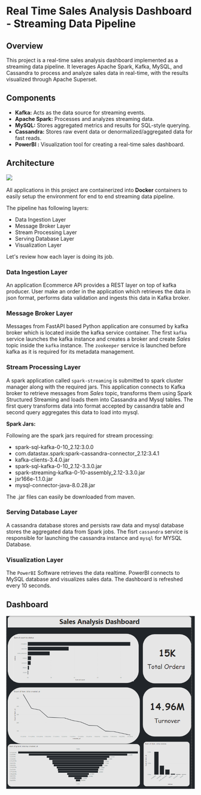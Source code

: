 # Real Time Sales Analysis Dashboard - Streaming Data Pipeline


## Overview

This project is a real-time sales analysis dashboard implemented as a streaming data pipeline. It leverages Apache Spark, Kafka, MySQL, and Cassandra to process and analyze sales data in real-time, with the results visualized through Apache Superset.

## Components

- **Kafka:** Acts as the data source for streaming events.
- **Apache Spark:** Processes and analyzes streaming data.
- **MySQL:** Stores aggregated metrics and results for SQL-style querying.
- **Cassandra:** Stores raw event data or denormalized/aggregated data for fast reads.
- **PowerBI :** Visualization tool for creating a real-time sales dashboard.

## Architecture
![](images/sales-streaming-architecture.png)

All applications in this project are containerized into **Docker** containers to easily setup the environment for end to end streaming data pipeline.

The pipeline has following layers:
- Data Ingestion Layer
- Message Broker Layer
- Stream Processing Layer
- Serving Database Layer
- Visualization Layer

Let's review how each layer is doing its job.

### Data Ingestion Layer
An application Ecommerce APi  provides a REST layer on top of kafka producer. User make an order in the application which retrieves the data in json format, performs data validation and ingests this data in Kafka broker.

### Message Broker Layer
Messages from FastAPI based Python application are consumed by kafka broker which is located inside the kafka service container. The first `kafka` service launches the kafka instance and creates a broker and create *Sales* topic inside the `kafka` instance. The `zookeeper` service is launched before kafka as it is required for its metadata management.

### Stream Processing Layer
A spark application called `spark-streaming` is submitted to spark cluster manager along with the required jars. This application connects to Kafka broker to retrieve messages from *Sales* topic, transforms them using Spark Structured Streaming and loads them into Cassandra and Mysql tables. The first query transforms data into format accepted by cassandra table and second query aggregates this data to load into mysql.

**Spark Jars:**

Following are the spark jars required for stream processing:
- spark-sql-kafka-0-10_2.12:3.0.0
- com.datastax.spark:spark-cassandra-connector_2.12:3.4.1 
- kafka-clients-3.4.0.jar
- spark-sql-kafka-0-10_2.12-3.3.0.jar
- spark-streaming-kafka-0-10-assembly_2.12-3.3.0.jar
- jsr166e-1.1.0.jar
- mysql-connector-java-8.0.28.jar

The .jar files can easily be downloaded from maven.

### Serving Database Layer
A cassandra database stores and persists raw data and mysql database stores the aggregated data from Spark jobs. The fisrt `cassandra` service is responsible for launching the cassandra instance and `mysql` for MYSQL Database.

### Visualization Layer
The `PowerBI` Software retrieves the data realtime. PowerBI connects to MySQL database and visualizes sales data. The dashboard is refreshed every 10 seconds.


## Dashboard
![](images/Dashboard.png)

